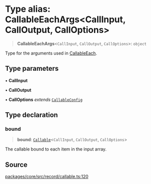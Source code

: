 # Type alias: CallableEachArgs\<CallInput, CallOutput, CallOptions\>

> **CallableEachArgs**\<`CallInput`, `CallOutput`, `CallOptions`\>: `object`

Type for the arguments used in [CallableEach](../classes/CallableEach.md).

## Type parameters

• **CallInput**

• **CallOutput**

• **CallOptions** *extends* [`CallableConfig`](CallableConfig.md)

## Type declaration

### bound

> **bound**: [`Callable`](../classes/Callable.md)\<`CallInput`, `CallOutput`, `CallOptions`\>

The callable bound to each item in the input array.

## Source

[packages/core/src/record/callable.ts:120](https://github.com/VictorS67/encre/blob/42c3bddca4be2d23ad959c1c99381eefbf43789c/packages/core/src/record/callable.ts#L120)

